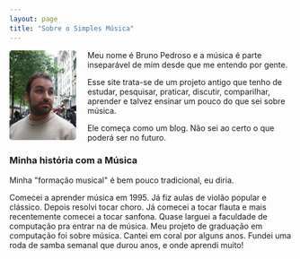```yaml
---
layout: page
title: "Sobre o Simples Música"
---
```


<img src="/img/o_bruno.jpg" style="float:left;height:160px;margin:0 20px 10px 0; border: 1px; border-radius:5px"/>
Meu nome é Bruno Pedroso e a música é parte inseparável de mim desde que me entendo por gente.

Esse site trata-se de um projeto antigo que tenho de estudar, pesquisar, praticar, discutir, comparilhar, aprender e talvez ensinar um pouco do que sei sobre música.

Ele começa como um blog. Não sei ao certo o que poderá ser no futuro.

### Minha história com a Música

Minha "formação musical" é bem pouco tradicional, eu diria.

Comecei a aprender música em 1995. Já fiz aulas de violão popular e clássico. Depois resolvi tocar choro. Já comecei a tocar flauta e mais recentemente comecei a tocar sanfona. Quase larguei a faculdade de computação pra entrar na de música. Meu projeto de graduação em computação foi sobre música. Cantei em coral por alguns anos. Fundei uma roda de samba semanal que durou anos, e onde aprendi muito!
